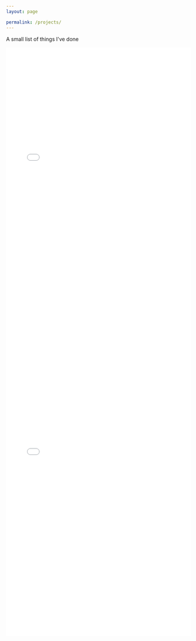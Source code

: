 ```yaml
---
layout: page

permalink: /projects/
---
```



A small list of things I've done

<iframe src="../assets/img/Bokeh/UK-CH_corona.html"
    sandbox="allow-same-origin allow-scripts"
    width="100%"
    height="800"
    scrolling="no"
    float="centre"
    seamless="seamless"
    frameborder="0">
</iframe>

<iframe src="../assets/img/Bokeh/corona-comparisons.html"
    sandbox="allow-same-origin allow-scripts"
    width="100%"
    height="800"
    scrolling="no"
    float="centre"
    seamless="seamless"
    frameborder="0">
</iframe>